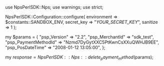 use NpsPerlSDK::Nps;
use warnings;
use strict;

NpsPerlSDK::Configuration::configure( 
    environment => $constants::SANDBOX_ENV,
    secret_key => "_YOUR_SECRET_KEY_",
    sanitize => 1 
    );

my $params = {
    "psp_Version" => "2.2",
    "psp_MerchantId" => "sdk_test",
    "psp_PaymentMethodId" => "Nzmd7DyGytXXC5PtKwnCsXXuQWHJB9EE",
    "psp_PosDateTime" => "2008-01-12 13:05:00",
};

my $response = NpsPerlSDK::Nps::delete_payment_method($params);